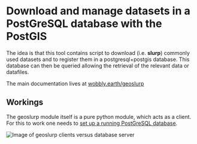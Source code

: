 # Download and manage datasets in a PostGreSQL database with the PostGIS
The idea is that this tool contains script to download (i.e. **slurp**) commonly used datasets and to register them in a postgresql+postgis database. This database can then be queried allowing the retrieval of the relevant data or datafiles. 

The main documentation lives at [wobbly.earth/geoslurp](https://wobbly.earth/geoslurp)

## Workings

The geoslurp module itself is a pure python module, which acts as a client. For this to work one needs to [set up a running PostGreSQL database](https://github.com/strawpants/docker-geoslurp).

![Image of geoslurp clients versus database server](https://github.com/strawpants/geoslurp/raw/master/docsrc/graphics/geoslurp_network.svg)




